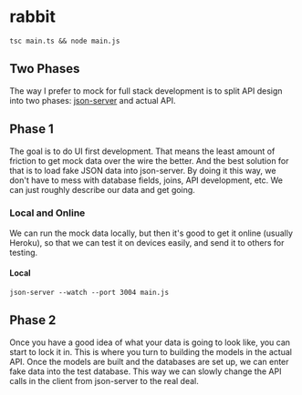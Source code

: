 # rabbit

```
tsc main.ts && node main.js
```

## Two Phases

The way I prefer to mock for full stack development is to split API design into two phases: [json-server](https://github.com/typicode/json-server) and actual API.

## Phase 1

The goal is to do UI first development. That means the least amount of friction to get mock data over the wire the better. And the best solution for that is to load fake JSON data into json-server. By doing it this way, we don't have to mess with database fields, joins, API development, etc. We can just roughly describe our data and get going.

### Local and Online

We can run the mock data locally, but then it's good to get it online (usually Heroku), so that we can test it on devices easily, and send it to others for testing.

#### Local

```
json-server --watch --port 3004 main.js
```

## Phase 2

Once you have a good idea of what your data is going to look like, you can start to lock it in. This is where you turn to building the models in the actual API. Once the models are built and the databases are set up, we can enter fake data into the test database. This way we can slowly change the API calls in the client from json-server to the real deal.
